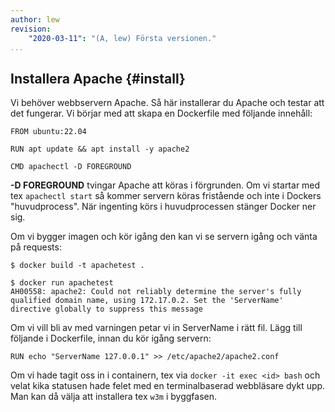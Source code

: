 ```yaml
---
author: lew
revision:
    "2020-03-11": "(A, lew) Första versionen."
...
```

Installera Apache {#install}
-------------------------------------------

Vi behöver webbservern Apache. Så här installerar du Apache och testar att det fungerar. Vi börjar med att skapa en Dockerfile med följande innehåll:

```text
FROM ubuntu:22.04

RUN apt update && apt install -y apache2

CMD apachectl -D FOREGROUND
```

**-D FOREGROUND** tvingar Apache att köras i förgrunden. Om vi startar med tex `apachectl start` så kommer servern köras fristående och inte i Dockers "huvudprocess". När ingenting körs i huvudprocessen stänger Docker ner sig.

Om vi bygger imagen och kör igång den kan vi se servern igång och vänta på requests:

```console
$ docker build -t apachetest .
```

```console
$ docker run apachetest
AH00558: apache2: Could not reliably determine the server's fully qualified domain name, using 172.17.0.2. Set the 'ServerName' directive globally to suppress this message
```

Om vi vill bli av med varningen petar vi in ServerName i rätt fil. Lägg till följande i Dockerfile, innan du kör igång servern:

```text
RUN echo "ServerName 127.0.0.1" >> /etc/apache2/apache2.conf
```

Om vi hade tagit oss in i containern, tex via `docker -it exec <id> bash` och velat kika statusen hade felet med en terminalbaserad webbläsare dykt upp. Man kan då välja att installera tex `w3m` i byggfasen.

